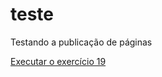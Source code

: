 # teste
Testando a publicação de páginas

<a href="https://vania2509.github.io/teste/Ex019/index.html">Executar o exercício 19</a>
